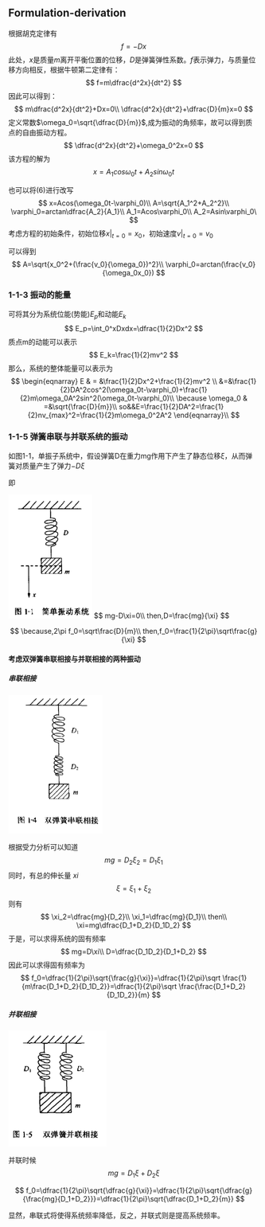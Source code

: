 ## Formulation-derivation

根据胡克定律有
$$
f=-Dx
$$
此处，$x$是质量$m$离开平衡位置的位移，$D$是弹簧弹性系数。$f$表示弹力，与质量位移方向相反，根据牛顿第二定律有：
$$
f=m\dfrac{d^2x}{dt^2}
$$
因此可以得到：
$$
m\dfrac{d^2x}{dt^2}+Dx=0\\
\dfrac{d^2x}{dt^2}+\dfrac{D}{m}x=0
$$
定义常数$\omega_0=\sqrt{\dfrac{D}{m}}$,成为振动的角频率，故可以得到质点的自由振动方程。
$$
\dfrac{d^2x}{dt^2}+\omega_0^2x=0
$$
该方程的解为
$$
x=A_1cos\omega_0t+A_2sin\omega_0t
$$

也可以将(6)进行改写
$$
x=Acos(\omega_0t-\varphi_0)\\
A=\sqrt{A_1^2+A_2^2}\\
\varphi_0=arctan\dfrac{A_2}{A_1}\\
A_1=Acos\varphi_0\\
A_2=Asin\varphi_0\
$$
考虑方程的初始条件，初始位移$x|_{t=0}=x_0$，初始速度$v|_{t=0}=v_0$

可以得到
$$
A=\sqrt{x_0^2+(\frac{v_0}{\omega_0})^2}\\
\varphi_0=arctan(\frac{v_0}{\omega_0x_0})
$$

### 1-1-3 振动的能量

可将其分为系统位能(势能)$E_p$和动能$E_k$
$$
E_p=\int_0^xDxdx=\dfrac{1}{2}Dx^2
$$
质点m的动能可以表示
$$
E_k=\frac{1}{2}mv^2
$$
那么，系统的整体能量可以表示为
$$
\begin{eqnarray}
E & = &\frac{1}{2}Dx^2+\frac{1}{2}mv^2 \\
&=&\frac{1}{2}DA^2cos^2(\omega_0t-\varphi_0)+\frac{1}{2}m\omega_0A^2sin^2(\omega_0t-\varphi_0)\\
\because \omega_0 & =&\sqrt{\frac{D}{m}}\\
so&&E=\frac{1}{2}DA^2=\frac{1}{2}nv_{max}^2=\frac{1}{2}m\omega_0^2A^2
\end{eqnarray}\\
$$

### 1-1-5 弹簧串联与并联系统的振动

如图1-1，单振子系统中，假设弹簧D在重力mg作用下产生了静态位移$\xi$，从而弹簧对质量产生了弹力$-D\xi$

即

<img src="Chapter1_formulation-derivation.assets/image-20191205004050784.png" alt="image-20191205004050784" style="zoom:67%;" />
$$
mg-D\xi=0\\
then,D=\frac{mg}{\xi}
$$

$$
\because,2\pi f_0=\sqrt\frac{D}{m}\\
then,f_0=\frac{1}{2\pi}\sqrt\frac{g}{\xi}
$$

#### 考虑双弹簧串联相接与并联相接的两种振动

##### 串联相接

<img src="Chapter1_formulation-derivation.assets/image-20191205004256014.png" alt="image-20191205004256014" style="zoom: 67%;" />

根据受力分析可以知道
$$
mg=D_2\xi_2=D_1\xi_1
$$
同时，有总的伸长量 $xi$
$$
\xi=\xi_1+\xi_2
$$
则有
$$
\xi_2=\dfrac{mg}{D_2}\\
\xi_1=\dfrac{mg}{D_1}\\
then\\
\xi=mg\dfrac{D_1+D_2}{D_1D_2}
$$
于是，可以求得系统的固有频率
$$
mg=D\xi\\
D=\dfrac{D_1D_2}{D_1+D_2}
$$
因此可以求得固有频率为
$$
f_0=\dfrac{1}{2\pi}\sqrt{\frac{g}{\xi}}=\dfrac{1}{2\pi}\sqrt \frac{1}{m\frac{D_1+D_2}{D_1D_2}}=\dfrac{1}{2\pi}\sqrt \frac{\frac{D_1+D_2}{D_1D_2}}{m}
$$


##### 并联相接

<img src="Chapter1_formulation-derivation.assets/image-20191205011257521.png" alt="image-20191205011257521" style="zoom:67%;" />

并联时候
$$
mg=D_1\xi+D_2\xi
$$

$$
f_0=\dfrac{1}{2\pi}\sqrt{\dfrac{g}{\xi}}=\dfrac{1}{2\pi}\sqrt{\dfrac{g}{\frac{mg}{D_1+D_2}}}=\dfrac{1}{2\pi}\sqrt{\dfrac{D_1+D_2}{m}}
$$

显然，串联式将使得系统频率降低，反之，并联式则是提高系统频率。